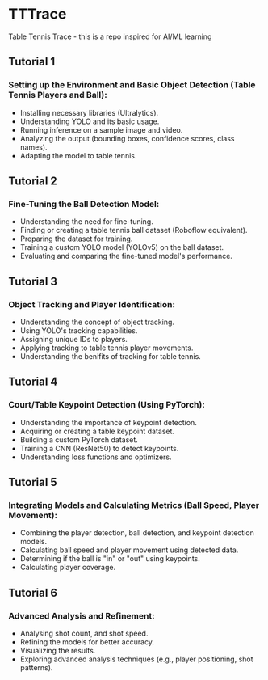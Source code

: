 # TTTrace
Table Tennis Trace - this is a repo inspired for AI/ML learning

## Tutorial 1
### Setting up the Environment and Basic Object Detection (Table Tennis Players and Ball):
- Installing necessary libraries (Ultralytics).
- Understanding YOLO and its basic usage.
- Running inference on a sample image and video.
- Analyzing the output (bounding boxes, confidence scores, class names).
- Adapting the model to table tennis.

## Tutorial 2
### Fine-Tuning the Ball Detection Model:
- Understanding the need for fine-tuning.
- Finding or creating a table tennis ball dataset (Roboflow equivalent).
- Preparing the dataset for training.
- Training a custom YOLO model (YOLOv5) on the ball dataset.
- Evaluating and comparing the fine-tuned model's performance.

## Tutorial 3
### Object Tracking and Player Identification:
- Understanding the concept of object tracking.
- Using YOLO's tracking capabilities.
- Assigning unique IDs to players.
- Applying tracking to table tennis player movements.
- Understanding the benifits of tracking for table tennis.

## Tutorial 4
### Court/Table Keypoint Detection (Using PyTorch):
- Understanding the importance of keypoint detection.
- Acquiring or creating a table keypoint dataset.
- Building a custom PyTorch dataset.
- Training a CNN (ResNet50) to detect keypoints.
- Understanding loss functions and optimizers.

## Tutorial 5
### Integrating Models and Calculating Metrics (Ball Speed, Player Movement):
- Combining the player detection, ball detection, and keypoint detection models.
- Calculating ball speed and player movement using detected data.
- Determining if the ball is "in" or "out" using keypoints.
- Calculating player coverage.

## Tutorial 6
### Advanced Analysis and Refinement:
- Analysing shot count, and shot speed.
- Refining the models for better accuracy.
- Visualizing the results.
- Exploring advanced analysis techniques (e.g., player positioning, shot patterns).

